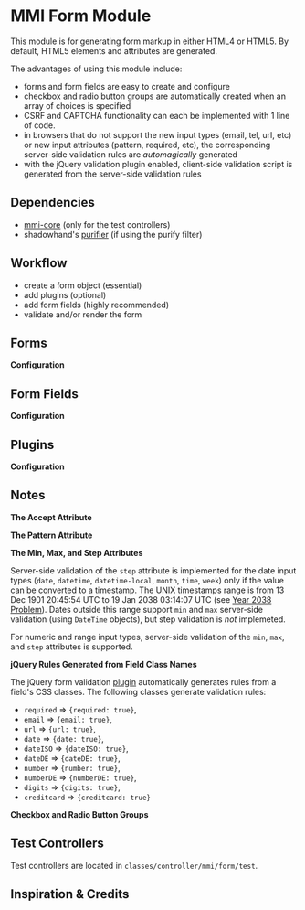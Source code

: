 # MMI Form Module

This module is for generating form markup in either HTML4 or HTML5.
By default, HTML5 elements and attributes are generated.

The advantages of using this module include:

* forms and form fields are easy to create and configure
* checkbox and radio button groups are automatically created when an array of choices is
specified
* CSRF and CAPTCHA functionality can each be implemented with 1 line of code.
* in browsers that do not support the new input types (email, tel, url, etc) or new input
attributes (pattern, required, etc), the corresponding server-side validation rules are
*automagically* generated
* with the jQuery validation plugin enabled, client-side validation script is generated
from the server-side validation rules

## Dependencies

* [mmi-core](http://github.com/memakeit/mmi-core) (only for the test controllers)
* shadowhand's [purifier](http://github.com/shadowhand/purifier) (if using the purify filter)

## Workflow

* create a form object (essential)
* add plugins (optional)
* add form fields (highly recommended)
* validate and/or render the form

## Forms

**Configuration**


## Form Fields

**Configuration**


## Plugins

**Configuration**


## Notes

**The Accept Attribute**

**The Pattern Attribute**

**The Min, Max, and Step Attributes**

Server-side validation of the `step` attribute is implemented for the date input types
(`date`, `datetime`, `datetime-local`, `month`, `time`, `week`) only if the value can be converted
to a timestamp.  The UNIX timestamps range is from 13 Dec 1901 20:45:54 UTC to
19 Jan 2038 03:14:07 UTC (see [Year 2038 Problem](http://en.wikipedia.org/wiki/Year_2038_problem)).
Dates outside this range support `min` and `max` server-side validation (using `DateTime` objects),
but step validation is *not* implemeted.

For numeric and range input types, server-side validation of the `min`, `max`, and `step` attributes
is supported.

**jQuery Rules Generated from Field Class Names**

The jQuery form validation [plugin](http://docs.jquery.com/Plugins/Validation) automatically
generates rules from a field's CSS classes. The following classes generate validation rules:

* `required` => `{required: true}`,
* `email` => `{email: true}`,
* `url` => `{url: true}`,
* `date` => `{date: true}`,
* `dateISO` => `{dateISO: true}`,
* `dateDE` => `{dateDE: true}`,
* `number` => `{number: true}`,
* `numberDE` => `{numberDE: true}`,
* `digits` => `{digits: true}`,
* `creditcard` => `{creditcard: true}`

**Checkbox and Radio Button Groups**


## Test Controllers
Test controllers are located in `classes/controller/mmi/form/test`.

## Inspiration &amp; Credits
